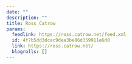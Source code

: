 ```yaml
---
date: ""
description: ""
title: Ross Catrow
params:
  feedlink: https://ross.catrow.net/feed.xml
  id: 4f7b5dd3dcac9dea3be86d359911e6d8
  link: https://ross.catrow.net/
  blogrolls: []
---
```

